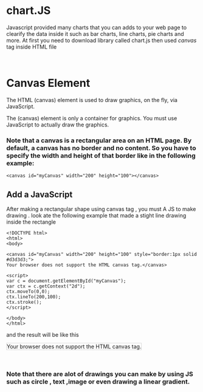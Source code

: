# chart.JS

Javascript provided many charts that you can adds to your web page to clearify the data inside it such as bar charts, line charts, pie charts and more. At first you need to download library called chart.js then used *canvas* tag inside HTML file


&nbsp;

#  Canvas Element
The HTML (canvas) element is used to draw graphics, on the fly, via JavaScript.

The (canvas) element is only a container for graphics. You must use JavaScript to actually draw the graphics.

### Note that a canvas is a rectangular area on an HTML page. By default, a canvas has no border and no content. So you have to specify the width and height of that border like in the following example:

```
<canvas id="myCanvas" width="200" height="100"></canvas>
```


## Add a JavaScript
After making a rectangular shape using canvas tag , you must A JS to make drawing . look ate the following example that made a stight line drawing inside the rectangle

```
<!DOCTYPE html>
<html>
<body>

<canvas id="myCanvas" width="200" height="100" style="border:1px solid #d3d3d3;">
Your browser does not support the HTML canvas tag.</canvas>

<script>
var c = document.getElementById("myCanvas");
var ctx = c.getContext("2d");
ctx.moveTo(0,0);
ctx.lineTo(200,100);
ctx.stroke();
</script>

</body>
</html>

```












and the result will be like this
<!DOCTYPE html>
<html>
<body>

<canvas id="myCanvas" width="200" height="100" style="border:1px solid #d3d3d3;">
Your browser does not support the HTML canvas tag.</canvas>

<script>
var c = document.getElementById("myCanvas");
var ctx = c.getContext("2d");
ctx.moveTo(0,0);
ctx.lineTo(200,100);
ctx.stroke();
</script>

</body>
</html>

&nbsp;


### Note that there are alot of drawings you can make by using JS such as circle , text ,image or even drawing a linear gradient.
